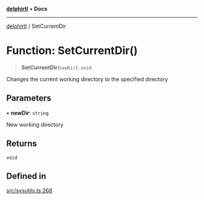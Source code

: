 [**delphirtl**](../README.md) • **Docs**

***

[delphirtl](../globals.md) / SetCurrentDir

# Function: SetCurrentDir()

> **SetCurrentDir**(`newDir`): `void`

Changes the current working directory to the specified directory

## Parameters

• **newDir**: `string`

New working directory

## Returns

`void`

## Defined in

[src/sysutils.ts:268](https://github.com/chuacw/delphirtl/blob/1a0a3e89a2d0f0bb95b58dc274ba81b7da57ba8c/src/sysutils.ts#L268)
